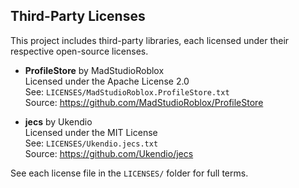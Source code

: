 ## Third-Party Licenses

This project includes third-party libraries, each licensed under their respective open-source licenses.

- **ProfileStore** by MadStudioRoblox  
  Licensed under the Apache License 2.0  
  See: `LICENSES/MadStudioRoblox.ProfileStore.txt`  
  Source: https://github.com/MadStudioRoblox/ProfileStore

- **jecs** by Ukendio  
  Licensed under the MIT License  
  See: `LICENSES/Ukendio.jecs.txt`  
  Source: https://github.com/Ukendio/jecs

See each license file in the `LICENSES/` folder for full terms.

